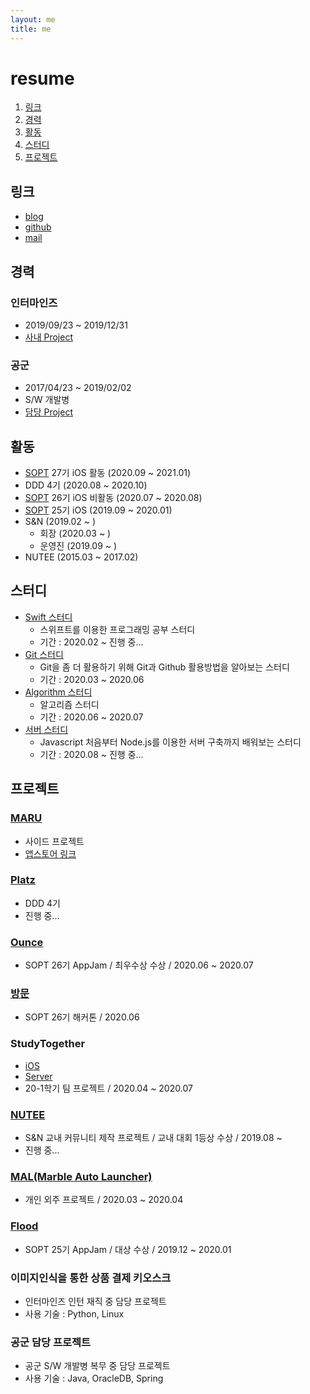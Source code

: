 ```yaml
---
layout: me
title: me
---
```


# resume

1. [링크](#링크)
2. [경력](#경력)
3. [활동](#활동)
4. [스터디](#스터디)
5. [프로젝트](#프로젝트)


## 링크 

- [blog](http://blog.5anniversary.dev)
- [github](https://github.com/5anniversary)
- [mail](mailto:oh.junhyeon95@gmail.com)

## 경력

### 인터마인즈

- 2019/09/23 ~ 2019/12/31
- [사내 Project](#이미지인식을-통한-상품-결제-키오스크)

### 공군

- 2017/04/23 ~ 2019/02/02
- S/W 개발병
- [담당 Project](#공군-담당-프로젝트)


## 활동

- [SOPT](sopt.org) 27기 iOS 활동 (2020.09 ~ 2021.01)
- DDD 4기 (2020.08 ~ 2020.10)
- [SOPT](sopt.org) 26기 iOS 비활동 (2020.07 ~ 2020.08)
- [SOPT](sopt.org) 25기 iOS (2019.09 ~ 2020.01)
- S&N (2019.02 ~ )
  - 회장 (2020.03 ~ )
  - 운영진 (2019.09 ~ )
- NUTEE (2015.03 ~ 2017.02)

## 스터디 

- [Swift 스터디](https://5anniversary.dev/20200110/Swift_Study) 
  - 스위프트를 이용한 프로그래밍 공부 스터디
  - 기간 : 2020.02 ~ 진행 중...
- [Git 스터디](https://5anniversary.dev/20200201/Git_Study)
  - Git을 좀 더 활용하기 위해 Git과 Github 활용방법을 알아보는 스터디
  - 기간 : 2020.03 ~ 2020.06
- [Algorithm 스터디](https://5anniversary.dev/20200614/Algorithm_Study)
  - 알고리즘 스터디
  - 기간 : 2020.06 ~ 2020.07
- [서버 스터디](https://github.com/5anniversary/node)
  - Javascript 처음부터 Node.js를 이용한 서버 구축까지 배워보는 스터디
  - 기간 : 2020.08 ~ 진행 중...

## 프로젝트
### [MARU](https://github.com/bookmaru/MARU)
- 사이드 프로젝트
- [앱스토어 링크](https://url.kr/ap9CX7)

### [Platz]()
- DDD 4기
- 진행 중...

### [Ounce](https://5anniversary.dev/20200727/Ounce)
- SOPT 26기 AppJam / 최우수상 수상 / 2020.06 ~ 2020.07

### [방문](https://5anniversary.dev/20200604/BangMoon)
- SOPT 26기 해커톤 / 2020.06

### StudyTogether 
- [iOS](https://5anniversary.dev/20200401/StudyTogether_iOS)
- [Server](https://5anniversary.dev/20200401/StudyTogether_Server)
- 20-1학기 팀 프로젝트 / 2020.04 ~ 2020.07

### [NUTEE](https://5anniversary.dev/20200104/NUTEE-iOS)
- S&N 교내 커뮤니티 제작 프로젝트 / 교내 대회 1등상 수상 / 2019.08 ~
- 진행 중...

### [MAL(Marble Auto Launcher)](https://apps.apple.com/kr/app/mal-auto-launch/id1531299543)
- 개인 외주 프로젝트 / 2020.03 ~ 2020.04 

### [Flood](https://5anniversary.dev/20191221/Flood_iOS)
- SOPT 25기 AppJam / 대상 수상 / 2019.12 ~ 2020.01

### 이미지인식을 통한 상품 결제 키오스크
- 인터마인즈 인턴 재직 중 담당 프로젝트
- 사용 기술 : Python, Linux

### 공군 담당 프로젝트
- 공군 S/W 개발병 복무 중 담당 프로젝트 
- 사용 기술 : Java, OracleDB, Spring


